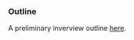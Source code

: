 ### Outline

A preliminary inverview outline [here](https://docs.google.com/document/d/1oEKLBuaaw3AfZhbpFq7biwm5O6J_i-xuGD51qD6A5nk/edit?usp=sharing). 
